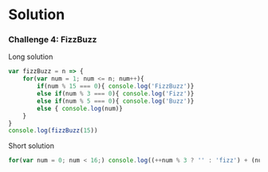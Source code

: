 # Solution

### Challenge 4: FizzBuzz

Long solution
```js
var fizzBuzz = n => {
    for(var num = 1; num <= n; num++){
        if(num % 15 === 0){ console.log('FizzBuzz')}
        else if(num % 3 === 0){ console.log('Fizz')}
        else if(num % 5 === 0){ console.log('Buzz')}
        else { console.log(num)}
    }
}
console.log(fizzBuzz(15))
```

Short solution
```js
for(var num = 0; num < 16;) console.log((++num % 3 ? '' : 'fizz') + (num % 5 ? '' : 'buzz') || num)
```
